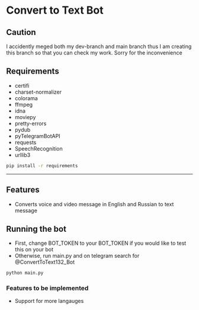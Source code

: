 # Convert to Text Bot

## Caution
I accidently meged both my dev-branch and main branch thus I am creating this branch so that you can check my work. Sorry for the inconvenience 

## Requirements

- certifi
- charset-normalizer
- colorama
- ffmpeg
- idna
- moviepy
- pretty-errors
- pydub
- pyTelegramBotAPI
- requests
- SpeechRecognition
- urllib3


```bash 
pip install -r requirements
```
****

## Features

- Converts voice and video message in English and Russian to text message


## Running the bot
- First, change BOT_TOKEN to your BOT_TOKEN if you would like to test this on your bot
- Otherwise, run main.py and on telegram search for @ConvertToText132_Bot 
```bash 
python main.py
```

### Features to be implemented
- Support for more langauges
